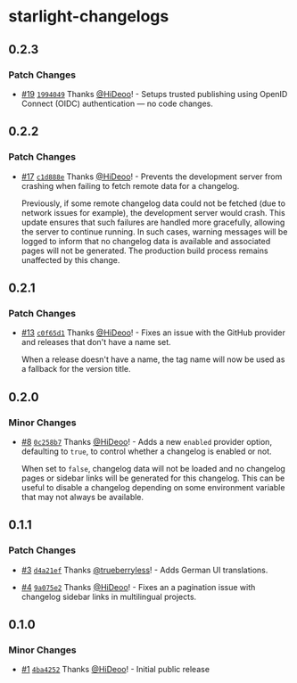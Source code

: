 # starlight-changelogs

## 0.2.3

### Patch Changes

- [#19](https://github.com/HiDeoo/starlight-changelogs/pull/19) [`1994049`](https://github.com/HiDeoo/starlight-changelogs/commit/19940492630db66a45ebb8aad07f520dc2013d53) Thanks [@HiDeoo](https://github.com/HiDeoo)! - Setups trusted publishing using OpenID Connect (OIDC) authentication — no code changes.

## 0.2.2

### Patch Changes

- [#17](https://github.com/HiDeoo/starlight-changelogs/pull/17) [`c1d888e`](https://github.com/HiDeoo/starlight-changelogs/commit/c1d888eb882dbc3bca5b1c4337a1aa794facbac5) Thanks [@HiDeoo](https://github.com/HiDeoo)! - Prevents the development server from crashing when failing to fetch remote data for a changelog.

  Previously, if some remote changelog data could not be fetched (due to network issues for example), the development server would crash. This update ensures that such failures are handled more gracefully, allowing the server to continue running. In such cases, warning messages will be logged to inform that no changelog data is available and associated pages will not be generated. The production build process remains unaffected by this change.

## 0.2.1

### Patch Changes

- [#13](https://github.com/HiDeoo/starlight-changelogs/pull/13) [`c0f65d1`](https://github.com/HiDeoo/starlight-changelogs/commit/c0f65d1231d67009a2730f89501ba0a0642b0ad9) Thanks [@HiDeoo](https://github.com/HiDeoo)! - Fixes an issue with the GitHub provider and releases that don't have a name set.

  When a release doesn't have a name, the tag name will now be used as a fallback for the version title.

## 0.2.0

### Minor Changes

- [#8](https://github.com/HiDeoo/starlight-changelogs/pull/8) [`0c258b7`](https://github.com/HiDeoo/starlight-changelogs/commit/0c258b7539f0eef75947c3c2d71178c29d055de4) Thanks [@HiDeoo](https://github.com/HiDeoo)! - Adds a new `enabled` provider option, defaulting to `true`, to control whether a changelog is enabled or not.

  When set to `false`, changelog data will not be loaded and no changelog pages or sidebar links will be generated for this changelog. This can be useful to disable a changelog depending on some environment variable that may not always be available.

## 0.1.1

### Patch Changes

- [#3](https://github.com/HiDeoo/starlight-changelogs/pull/3) [`d4a21ef`](https://github.com/HiDeoo/starlight-changelogs/commit/d4a21ef63507b75fe5f33b5d29a43782f63e171f) Thanks [@trueberryless](https://github.com/trueberryless)! - Adds German UI translations.

- [#4](https://github.com/HiDeoo/starlight-changelogs/pull/4) [`9a075e2`](https://github.com/HiDeoo/starlight-changelogs/commit/9a075e292e108bfa981acd9482e03febdb15c59a) Thanks [@HiDeoo](https://github.com/HiDeoo)! - Fixes an a pagination issue with changelog sidebar links in multilingual projects.

## 0.1.0

### Minor Changes

- [#1](https://github.com/HiDeoo/starlight-changelogs/pull/1) [`4ba4252`](https://github.com/HiDeoo/starlight-changelogs/commit/4ba425264cc4a28a674e2bea225f527a1426d4a8) Thanks [@HiDeoo](https://github.com/HiDeoo)! - Initial public release
